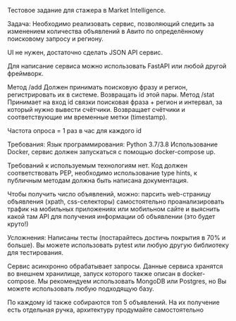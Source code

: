 Тестовое задание для стажера в Market Intelligence.

Задача:
Необходимо реализовать сервис, позволяющий следить за изменением количества объявлений в Авито по определённому поисковому запросу и региону.


UI не нужен, достаточно сделать JSON API сервис.

Для написание сервиса можно использовать FastAPI или любой другой фреймворк.

Метод /add Должен принимать поисковую фразу и регион, регистрировать их в системе. Возвращать id этой пары.
Метод /stat Принимает на вход id связки поисковая фраза + регион и интервал, за который нужно вывести счётчики. Возвращает счётчики и соответствующие им временные метки (timestamp).

Частота опроса = 1 раз в час  для каждого id

Требования:
Язык программирования: Python 3.7/3.8
Использование Docker, сервис должен запускаться с помощью docker-compose up.

Требований к используемым технологиям нет.
Код должен соответствовать PEP, необходимо использование type hints, к публичным методам должна быть написана документация.

Чтобы получить число объявлений, можно:
парсить web-страницу объявления (xpath, css-селекторы)
самостоятельно проанализировать трафик на мобильных приложениях или мобильном сайте и выяснить какой там API для получения информации об объявлении (это будет круто!)


Усложнения:
Написаны тесты (постарайтесь достичь покрытия в 70% и больше). Вы можете использовать pytest или любую другую библиотеку для тестирования.

Сервис асинхронно обрабатывает запросы.
Данные сервиса хранятся во внешнем хранилище, запуск которого также описан в docker-compose. Мы рекомендуем использовать MongoDB или Postgres, но Вы можете использовать любую подходящую базу.

По каждому id также собираются топ 5 объявлений. На их получение есть отдельная ручка, архитектуру продумайте самостоятельно

